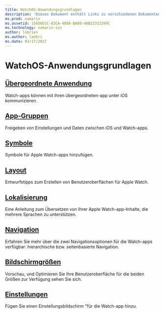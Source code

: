 ```yaml
---
title: WatchOS-Anwendungsgrundlagen
description: 'Dieses Dokument enthält Links zu verschiedenen Dokumenten, die mit der WatchOS-Anwendungsentwicklung mit Xamarin grundlegenden Konzepte zu beschreiben.'
ms.prod: xamarin
ms.assetid: 156D6D1C-83CA-4088-BA08-40B22312269C
ms.technology: xamarin-ios
author: lobrien
ms.author: laobri
ms.date: 03/17/2017
---
```


# <a name="watchos-application-fundamentals"></a>WatchOS-Anwendungsgrundlagen

##  <a name="parent-applicationioswatchosapp-fundamentalsparent-appmd"></a>[Übergeordnete Anwendung](~/ios/watchos/app-fundamentals/parent-app.md)

Watch-apps können mit ihren übergeordneten-app unter iOS kommunizieren.

##  <a name="app-groupsioswatchosapp-fundamentalsapp-groupsmd"></a>[App-Gruppen](~/ios/watchos/app-fundamentals/app-groups.md)

Freigeben von Einstellungen und Daten zwischen iOS und Watch-apps.

##  <a name="iconsioswatchosapp-fundamentalsiconsmd"></a>[Symbole](~/ios/watchos/app-fundamentals/icons.md)

Symbole für Apple Watch-apps hinzufügen.

##  <a name="layoutioswatchosapp-fundamentalslayoutmd"></a>[Layout](~/ios/watchos/app-fundamentals/layout.md)

Entwurfstipps zum Erstellen von Benutzeroberflächen für Apple Watch.

##  <a name="localizationioswatchosapp-fundamentalslocalizationmd"></a>[Lokalisierung](~/ios/watchos/app-fundamentals/localization.md)

Eine Anleitung zum Übersetzen von Ihrer Apple Watch-app-Inhalte, die mehrere Sprachen zu unterstützen.

##  <a name="navigationioswatchosapp-fundamentalsnavigationmd"></a>[Navigation](~/ios/watchos/app-fundamentals/navigation.md)

Erfahren Sie mehr über die zwei Navigationsoptionen für die Watch-apps verfügbar: hierarchische bzw. seitenbasierte Navigation.

##  <a name="screen-sizesioswatchosapp-fundamentalsscreen-sizesmd"></a>[Bildschirmgrößen](~/ios/watchos/app-fundamentals/screen-sizes.md)

Vorschau, und Optimieren Sie Ihre Benutzeroberfläche für die beiden Größen zur Verfügung sehen Sie sich.

##  <a name="settingsioswatchosapp-fundamentalssettingsmd"></a>[Einstellungen](~/ios/watchos/app-fundamentals/settings.md)

Fügen Sie einen Einstellungsbildschirm "für die Watch-app hinzu.
